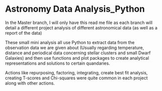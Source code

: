 # Astronomy Data Analysis_Python

In the Master branch, I will only have this read me file as each branch will detail a different project analysis of different astronomical data (as well as a report of the data)

These small mini analysis all use Python to extract data from the observation data we are given about (Usually regarding temperature, distance and periodical data concerning stellar clusters and small Dwarf Galaxies) and then use functions and plot packages to create analytical representations and solutions to certain quandaries.

Actions like repurposing, factoring, integrating, create best fit analysis, creating T-scores and Chi-squares were quite common in each project along with other actions.
